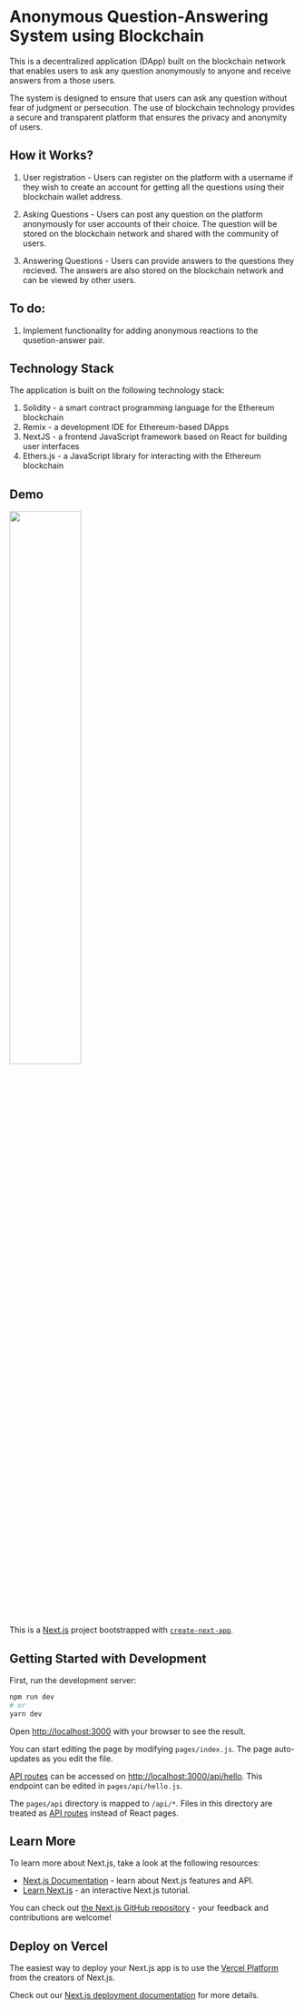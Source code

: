 # Anonymous Question-Answering System using Blockchain

This is a decentralized application (DApp) built on the blockchain network that enables users to ask any question anonymously to anyone and receive answers from a those users.

The system is designed to ensure that users can ask any question without fear of judgment or persecution. The use of blockchain technology provides a secure and transparent platform that ensures the privacy and anonymity of users.

## How it Works?

1. User registration - Users can register on the platform with a username if they wish to create an account for getting all the questions using their blockchain wallet address.

2. Asking Questions - Users can post any question on the platform anonymously for user accounts of their choice. The question will be stored on the blockchain network and shared with the community of users.

3. Answering Questions - Users can provide answers to the questions they recieved. The answers are also stored on the blockchain network and can be viewed by other users.

## To do:

1. Implement functionality for adding anonymous reactions to the qusetion-answer pair.


## Technology Stack

The application is built on the following technology stack:

1. Solidity - a smart contract programming language for the Ethereum blockchain
2. Remix - a development IDE for Ethereum-based DApps
3. NextJS - a frontend JavaScript framework based on React for building user interfaces
4. Ethers.js - a JavaScript library for interacting with the Ethereum blockchain


## Demo

[<img src="https://i9.ytimg.com/vi_webp/VA6Ny--lCrI/mq2.webp?sqp=CPDxuqEG-oaymwEmCMACELQB8quKqQMa8AEB-AH-CYAC0AWKAgwIABABGGUgRShiMA8=&rs=AOn4CLBq6JzPSv2fmBZnt8R6hYNBqznACA" width="50%">](https://youtu.be/VA6Ny--lCrI "Ask On Chain") 


This is a [Next.js](https://nextjs.org/) project bootstrapped with [`create-next-app`](https://github.com/vercel/next.js/tree/canary/packages/create-next-app).

## Getting Started with Development 

First, run the development server:

```bash
npm run dev
# or
yarn dev
```

Open [http://localhost:3000](http://localhost:3000) with your browser to see the result.

You can start editing the page by modifying `pages/index.js`. The page auto-updates as you edit the file.

[API routes](https://nextjs.org/docs/api-routes/introduction) can be accessed on [http://localhost:3000/api/hello](http://localhost:3000/api/hello). This endpoint can be edited in `pages/api/hello.js`.

The `pages/api` directory is mapped to `/api/*`. Files in this directory are treated as [API routes](https://nextjs.org/docs/api-routes/introduction) instead of React pages.

## Learn More

To learn more about Next.js, take a look at the following resources:

- [Next.js Documentation](https://nextjs.org/docs) - learn about Next.js features and API.
- [Learn Next.js](https://nextjs.org/learn) - an interactive Next.js tutorial.

You can check out [the Next.js GitHub repository](https://github.com/vercel/next.js/) - your feedback and contributions are welcome!

## Deploy on Vercel

The easiest way to deploy your Next.js app is to use the [Vercel Platform](https://vercel.com/new?utm_medium=default-template&filter=next.js&utm_source=create-next-app&utm_campaign=create-next-app-readme) from the creators of Next.js.

Check out our [Next.js deployment documentation](https://nextjs.org/docs/deployment) for more details.
